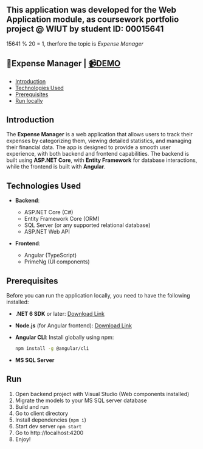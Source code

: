 This application was developed for the Web Application module, as coursework portfolio project @ WIUT by student ID: 00015641
---

15641 % 20 = 1, therfore the topic is *Expense Manager*

## 💸Expense Manager | [📹DEMO](https://youtu.be/Vzr7Hz-AXfk)

- [Introduction](#introduction)
- [Technologies Used](#technologies-used)
- [Prerequisites](#prerequisites)
- [Run locally](#run)

## Introduction

The **Expense Manager** is a web application that allows users to track their expenses by categorizing them, viewing detailed statistics, and managing their financial data. The app is designed to provide a smooth user experience, with both backend and frontend capabilities. The backend is built using **ASP.NET Core**, with **Entity Framework** for database interactions, while the frontend is built with **Angular**.

## Technologies Used

- **Backend**: 
  - ASP.NET Core (C#)
  - Entity Framework Core (ORM)
  - SQL Server (or any supported relational database)
  - ASP.NET Web API

- **Frontend**:
  - Angular (TypeScript)
  - PrimeNg (UI components)

## Prerequisites

Before you can run the application locally, you need to have the following installed:

- **.NET 6 SDK** or later: [Download Link](https://dotnet.microsoft.com/download)
- **Node.js** (for Angular frontend): [Download Link](https://nodejs.org/)
- **Angular CLI**: Install globally using npm:

  ```bash
  npm install -g @angular/cli
  ```

- **MS SQL Server**

## Run
1. Open backend project with Visual Studio (Web components installed)
2. Migrate the models to your MS SQL server database
3. Build and run
4. Go to client directory
5. Install dependencies (`npm i`)
5. Start dev server `npm start`
6. Go to http://localhost:4200
7. Enjoy!